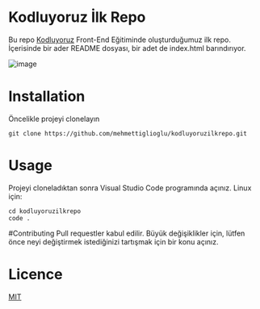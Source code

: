 # Kodluyoruz İlk Repo
Bu repo [Kodluyoruz](https://kodluyoruz.org) Front-End Eğitiminde oluşturduğumuz ilk repo. İçerisinde bir ader README dosyası, bir adet de index.html barındırıyor.

![image](imgproject)

# Installation 
Öncelikle projeyi clonelayın 
```
git clone https://github.com/mehmettiglioglu/kodluyoruzilkrepo.git
```
# Usage
Projeyi cloneladıktan sonra Visual Studio Code programında açınız.
Linux için:
```
cd kodluyoruzilkrepo
code .
```
#Contributing
Pull requestler kabul edilir. Büyük değişiklikler için, lütfen önce neyi değiştirmek istediğinizi tartışmak için bir konu açınız.
# Licence
[MIT](https://choosealicense.com/licenses/mit/)
